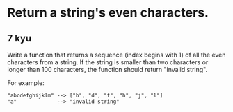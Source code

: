 # Return a string's even characters.
## 7 kyu

Write a function that returns a sequence (index begins with 1) of all the even characters from a string. If the string is smaller than two characters or longer than 100 characters, the function should return "invalid string".

For example:
```
"abcdefghijklm" --> ["b", "d", "f", "h", "j", "l"]
"a"             --> "invalid string"
```
